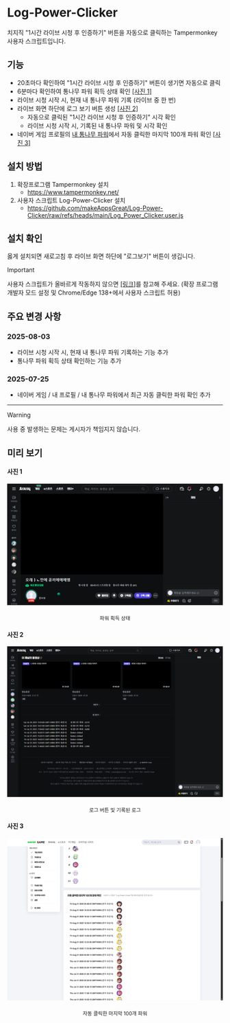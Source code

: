 # Log-Power-Clicker
치지직 "1시간 라이브 시청 후 인증하기" 버튼을 자동으로 클릭하는 Tampermonkey 사용자 스크립트입니다.

## 기능
* 20초마다 확인하여 "1시간 라이브 시청 후 인증하기" 버튼이 생기면 자동으로 클릭
* 6분마다 확인하여 통나무 파워 획득 상태 확인 [[사진 1]](#사진-1)
* 라이브 시청 시작 시, 현재 내 통나무 파워 기록 (라이브 중 한 번)
* 라이브 화면 하단에 로그 보기 버튼 생성 [[사진 2]](#사진-2)
    * 자동으로 클릭된 "1시간 라이브 시청 후 인증하기" 시각 확인
    * 라이브 시청 시작 시, 기록된 내 통나무 파워 및 시각 확인
* 네이버 게임 프로필의 [내 통나무 파워](https://game.naver.com/profile#channel_power)에서 자동 클릭한 마지막 100개 파워 확인 [[사진 3]](#사진-3)

## 설치 방법
1. 확장프로그램 Tampermonkey 설치
    * https://www.tampermonkey.net/
2. 사용자 스크립트 Log-Power-Clicker 설치
    * https://github.com/makeAppsGreat/Log-Power-Clicker/raw/refs/heads/main/Log_Power_Clicker.user.js

## 설치 확인
옳게 설치되면 새로고침 후 라이브 화면 하단에 "로그보기" 버튼이 생깁니다.
> [!IMPORTANT]
> 사용자 스크립트가 올바르게 작동하지 않으면 [[링크]](https://www.tampermonkey.net/faq.php#Q209)를 참고해 주세요. (확장 프로그램 개발자 모드 설정 및 Chrome/Edge 138+에서 사용자 스크립트 허용)

## 주요 변경 사항
### 2025-08-03
* 라이브 시청 시작 시, 현재 내 통나무 파워 기록하는 기능 추가
* 통나무 파워 획득 상태 확인하는 기능 추가
### 2025-07-25
* 네이버 게임 / 내 프로필 / 내 통나무 파워에서 최근 자동 클릭한 파워 확인 추가

***
> [!WARNING]
> 사용 중 발생하는 문제는 게시자가 책임지지 않습니다.

## 미리 보기
#### 사진 1
![파워 획득 상태](images/power_status.png)
<p align="center"><sub>파워 획득 상태</sub></p>

#### 사진 2
![로그 버튼 및 기록된 로그](images/log_button.png)
<p align="center"><sub>로그 버튼 및 기록된 로그</sub></p>

#### 사진 3
![자동 클릭한 마지막 100개 파워](images/channel_power.png)
<p align="center"><sub>자동 클릭한 마지막 100개 파워</sub></p>
